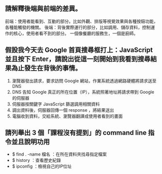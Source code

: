 ## 請解釋後端與前端的差異。

前端：使用者能看到、互動的部分。比如外觀、排版等視覺效果與各種按鈕功能，各種能觸發的機關。
後端：背後實際運行的部分，比如調用、儲存資料，控制運作的核心，使用者看不到的部分。
一個像餐廳的服務生，一個是廚師。


## 假設我今天去 Google 首頁搜尋框打上：JavaScript 並且按下 Enter，請說出從這一刻開始到我看到搜尋結果為止發生在背後的事情。

1. 瀏覽器發出請求，要求訪問 Google 網站，作業系統透過網路硬體將請求送至 DNS
2. DNS 告知 Google 真正的所在位置（IP），系統照著地址將請求帶到 Google 的伺服器
3. 伺服器按關鍵字 JavaScript 篩選調用相關資料
4. 調出資料後，伺服器回傳一個 response ，將結果送出
5. 電腦收到資料，交給系統、瀏覽器翻譯成使用者看到的畫面


## 請列舉出 3 個「課程沒有提到」的 command line 指令並且說明功用

 * $ find . -name 檔名  ：在所在資料夾找尋指定檔案
 * $ history ：查看歷史紀錄
 * $ ipconfig ：檢視自己的IP位址
